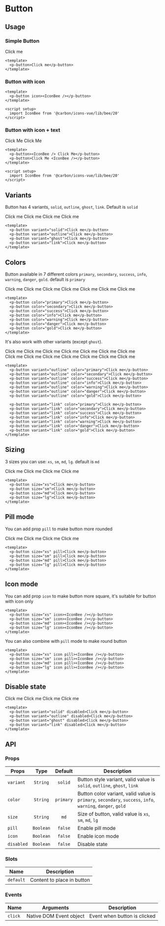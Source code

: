 <script setup>
  import pButton from './Button.vue'
  import IconBee from '@carbon/icons-vue/lib/bee/20'
</script>

# Button

## Usage

### Simple Button

<preview>
  <p-button>Click me</p-button>
</preview>

```vue
<template>
  <p-button>Click me</p-button>
</template>
```

### Button with icon

<preview>
  <p-button icon><IconBee /></p-button>
</preview>

```vue
<template>
  <p-button icon><IconBee /></p-button>
</template>

<script setup>
  import IconBee from '@carbon/icons-vue/lib/bee/20'
</script>
```

### Button with icon + text

<preview class="flex-col items-center gap-3 md:flex-row">
  <p-button><IconBee /> Click Me</p-button>
  <p-button>Click Me <IconBee /></p-button>
</preview>

```vue
<template>
  <p-button><IconBee /> Click Me</p-button>
  <p-button>Click Me <IconBee /></p-button>
</template>

<script setup>
  import IconBee from '@carbon/icons-vue/lib/bee/20'
</script>
```

## Variants

Button has 4 variants, `solid`, `outline`, `ghost`, `link`. Default is `solid`

<preview>
  <div class="grid grid-cols-2 gap-3 lg:grid-cols-4">
    <p-button variant="solid">Click me</p-button>
    <p-button variant="outline">Click me</p-button>
    <p-button variant="ghost">Click me</p-button>
    <p-button variant="link">Click me</p-button>
  </div>
</preview>

```vue
<template>
  <p-button variant="solid">Click me</p-button>
  <p-button variant="outline">Click me</p-button>
  <p-button variant="ghost">Click me</p-button>
  <p-button variant="link">Click me</p-button>
</template>
```

## Colors

Button available in 7 different colors `primary`, `secondary`, `success`, `info`, `warning`, `danger`, `gold`. default is `primary`

<preview>
  <div class="grid grid-cols-2 gap-3 md:grid-cols-3 lg:grid-cols-4">
    <p-button color="primary">Click me</p-button>
    <p-button color="secondary">Click me</p-button>
    <p-button color="success">Click me</p-button>
    <p-button color="info">Click me</p-button>
    <p-button color="warning">Click me</p-button>
    <p-button color="danger">Click me</p-button>
    <p-button color="gold">Click me</p-button>
  </div>
</preview>

```vue
<template>
  <p-button color="primary">Click me</p-button>
  <p-button color="secondary">Click me</p-button>
  <p-button color="success">Click me</p-button>
  <p-button color="info">Click me</p-button>
  <p-button color="warning">Click me</p-button>
  <p-button color="danger">Click me</p-button>
  <p-button color="gold">Click me</p-button>
</template>
```

It's also work with other variants (except `ghost`).

<preview label="outline variant">
  <div class="grid grid-cols-2 gap-3 md:grid-cols-3 lg:grid-cols-4">
    <p-button variant="outline" color="primary">Click me</p-button>
    <p-button variant="outline" color="secondary">Click me</p-button>
    <p-button variant="outline" color="success">Click me</p-button>
    <p-button variant="outline" color="info">Click me</p-button>
    <p-button variant="outline" color="warning">Click me</p-button>
    <p-button variant="outline" color="danger">Click me</p-button>
    <p-button variant="outline" color="gold">Click me</p-button>
  </div>
</preview>

<preview label="link variant">
  <div class="grid grid-cols-2 gap-3 md:grid-cols-3 lg:grid-cols-4">
    <p-button variant="link" color="primary">Click me</p-button>
    <p-button variant="link" color="secondary">Click me</p-button>
    <p-button variant="link" color="success">Click me</p-button>
    <p-button variant="link" color="info">Click me</p-button>
    <p-button variant="link" color="warning">Click me</p-button>
    <p-button variant="link" color="danger">Click me</p-button>
    <p-button variant="link" color="gold">Click me</p-button>
  </div>
</preview>

```vue
<template>
  <p-button variant="outline" color="primary">Click me</p-button>
  <p-button variant="outline" color="secondary">Click me</p-button>
  <p-button variant="outline" color="success">Click me</p-button>
  <p-button variant="outline" color="info">Click me</p-button>
  <p-button variant="outline" color="warning">Click me</p-button>
  <p-button variant="outline" color="danger">Click me</p-button>
  <p-button variant="outline" color="gold">Click me</p-button>

  <p-button variant="link" color="primary">Click me</p-button>
  <p-button variant="link" color="secondary">Click me</p-button>
  <p-button variant="link" color="success">Click me</p-button>
  <p-button variant="link" color="info">Click me</p-button>
  <p-button variant="link" color="warning">Click me</p-button>
  <p-button variant="link" color="danger">Click me</p-button>
  <p-button variant="link" color="gold">Click me</p-button>
</template>
```

## Sizing

3 sizes you can use: `xs`, `sm`, `md`, `lg`. default is `md`

<preview class="flex-col items-center gap-3 md:flex-row">
  <p-button size="xs">Click me</p-button>
  <p-button size="sm">Click me</p-button>
  <p-button size="md">Click me</p-button>
  <p-button size="lg">Click me</p-button>
</preview>

```vue
<template>
  <p-button size="xs">Click me</p-button>
  <p-button size="sm">Click me</p-button>
  <p-button size="md">Click me</p-button>
  <p-button size="lg">Click me</p-button>
</template>
```

## Pill mode

You can add prop `pill` to make button more rounded

<preview class="flex-col items-center gap-3 md:flex-row">
  <p-button size="xs" pill>Click me</p-button>
  <p-button size="sm" pill>Click me</p-button>
  <p-button size="md" pill>Click me</p-button>
  <p-button size="lg" pill>Click me</p-button>
</preview>

```vue
<template>
  <p-button size="xs" pill>Click me</p-button>
  <p-button size="sm" pill>Click me</p-button>
  <p-button size="md" pill>Click me</p-button>
  <p-button size="lg" pill>Click me</p-button>
</template>
```

## Icon mode

You can add prop `icon` to make button more square, it's suitable for button with icon only

<preview class="items-center gap-3">
  <p-button size="xs" icon><IconBee /></p-button>
  <p-button size="sm" icon><IconBee /></p-button>
  <p-button size="md" icon><IconBee /></p-button>
  <p-button size="lg" icon><IconBee /></p-button>
</preview>

```vue
<template>
  <p-button size="xs" icon><IconBee /></p-button>
  <p-button size="sm" icon><IconBee /></p-button>
  <p-button size="md" icon><IconBee /></p-button>
  <p-button size="lg" icon><IconBee /></p-button>
</template>
```

You can also combine with `pill` mode to make round button

<preview class="items-center gap-3">
  <p-button size="xs" icon pill><IconBee /></p-button>
  <p-button size="sm" icon pill><IconBee /></p-button>
  <p-button size="md" icon pill><IconBee /></p-button>
  <p-button size="lg" icon pill><IconBee /></p-button>
</preview>

```vue
<template>
  <p-button size="xs" icon pill><IconBee /></p-button>
  <p-button size="sm" icon pill><IconBee /></p-button>
  <p-button size="md" icon pill><IconBee /></p-button>
  <p-button size="lg" icon pill><IconBee /></p-button>
</template>
```

## Disable state

<preview label="link variant">
  <div class="grid grid-cols-2 gap-3 lg:grid-cols-4">
    <p-button variant="solid" disabled>Click me</p-button>
    <p-button variant="outline" color="gold" disabled>Click me</p-button>
    <p-button variant="ghost" disabled>Click me</p-button>
    <p-button variant="link" disabled>Click me</p-button>
  </div>
</preview>

```vue
<template>
  <p-button variant="solid" disabled>Click me</p-button>
  <p-button variant="outline" disabled>Click me</p-button>
  <p-button variant="ghost" disabled>Click me</p-button>
  <p-button variant="link" disabled>Click me</p-button>
</template>
```

## API

### Props

| Props      |   Type    |  Default  | Description                                                                                                 |
|------------|:---------:|:---------:|-------------------------------------------------------------------------------------------------------------|
| `variant`  | `String`  |  `solid`  | Button style variant, valid value is `solid`, `outline`, `ghost`, `link`                                    |
| `color`    | `String`  | `primary` | Button color variant, valid value is `primary`, `secondary`, `success`, `info`, `warning`, `danger`, `gold` |
| `size`     | `String`  |   `md`    | Size of button, valid value is `xs`, `sm`, `md`, `lg`                                                             |
| `pill`     | `Boolean` |  `false`  | Enable pill mode                                                                                            |
| `icon`     | `Boolean` |  `false`  | Enable icon mode                                                                                            |
| `disabled` | `Boolean` |  `false`  | Disable state                                                                                               |

### Slots

| Name      | Description                |
|-----------|----------------------------|
| `default` | Content to place in button |

### Events

| Name    | Arguments               | Description                  |
|---------|-------------------------|------------------------------|
| `click` | Native DOM Event object | Event when button is clicked |
